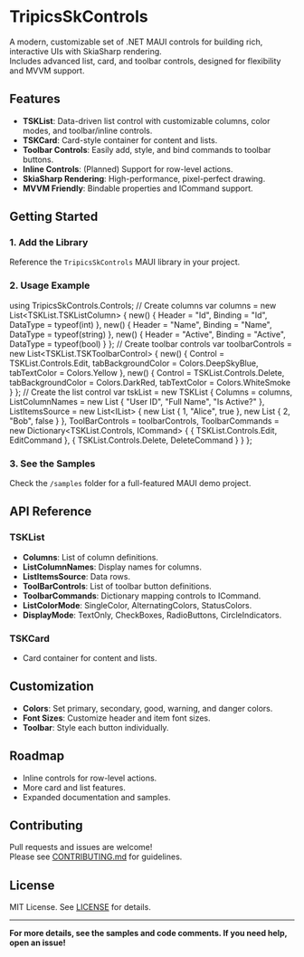 # TripicsSkControls

A modern, customizable set of .NET MAUI controls for building rich, interactive UIs with SkiaSharp rendering.  
Includes advanced list, card, and toolbar controls, designed for flexibility and MVVM support.

## Features

- **TSKList**: Data-driven list control with customizable columns, color modes, and toolbar/inline controls.
- **TSKCard**: Card-style container for content and lists.
- **Toolbar Controls**: Easily add, style, and bind commands to toolbar buttons.
- **Inline Controls**: (Planned) Support for row-level actions.
- **SkiaSharp Rendering**: High-performance, pixel-perfect drawing.
- **MVVM Friendly**: Bindable properties and ICommand support.

## Getting Started

### 1. Add the Library

Reference the `TripicsSkControls` MAUI library in your project.

### 2. Usage Example
using TripicsSkControls.Controls;
// Create columns var columns = new List<TSKList.TSKListColumn> { new() { Header = "Id", Binding = "Id", DataType = typeof(int) }, new() { Header = "Name", Binding = "Name", DataType = typeof(string) }, new() { Header = "Active", Binding = "Active", DataType = typeof(bool) } };
// Create toolbar controls var toolbarControls = new List<TSKList.TSKToolbarControl> { new() { Control = TSKList.Controls.Edit, tabBackgroundColor = Colors.DeepSkyBlue, tabTextColor = Colors.Yellow }, new() { Control = TSKList.Controls.Delete, tabBackgroundColor = Colors.DarkRed, tabTextColor = Colors.WhiteSmoke } };
// Create the list control var tskList = new TSKList { Columns = columns, ListColumnNames = new List<string> { "User ID", "Full Name", "Is Active?" }, ListItemsSource = new List<IList<object>> { new List<object> { 1, "Alice", true }, new List<object> { 2, "Bob", false } }, ToolBarControls = toolbarControls, ToolbarCommands = new Dictionary<TSKList.Controls, ICommand> { { TSKList.Controls.Edit, EditCommand }, { TSKList.Controls.Delete, DeleteCommand } } };

### 3. See the Samples

Check the `/samples` folder for a full-featured MAUI demo project.

## API Reference

### TSKList

- **Columns**: List of column definitions.
- **ListColumnNames**: Display names for columns.
- **ListItemsSource**: Data rows.
- **ToolBarControls**: List of toolbar button definitions.
- **ToolbarCommands**: Dictionary mapping controls to ICommand.
- **ListColorMode**: SingleColor, AlternatingColors, StatusColors.
- **DisplayMode**: TextOnly, CheckBoxes, RadioButtons, CircleIndicators.

### TSKCard

- Card container for content and lists.

## Customization

- **Colors**: Set primary, secondary, good, warning, and danger colors.
- **Font Sizes**: Customize header and item font sizes.
- **Toolbar**: Style each button individually.

## Roadmap

- Inline controls for row-level actions.
- More card and list features.
- Expanded documentation and samples.

## Contributing

Pull requests and issues are welcome!  
Please see [CONTRIBUTING.md](CONTRIBUTING.md) for guidelines.

## License

MIT License. See [LICENSE](LICENSE) for details.

---

**For more details, see the samples and code comments. If you need help, open an issue!**
